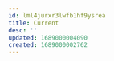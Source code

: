 ```yaml
---
id: lml4jurxr3lwfb1hf9ysrea
title: Current
desc: ''
updated: 1689000004090
created: 1689000002762
---
```

